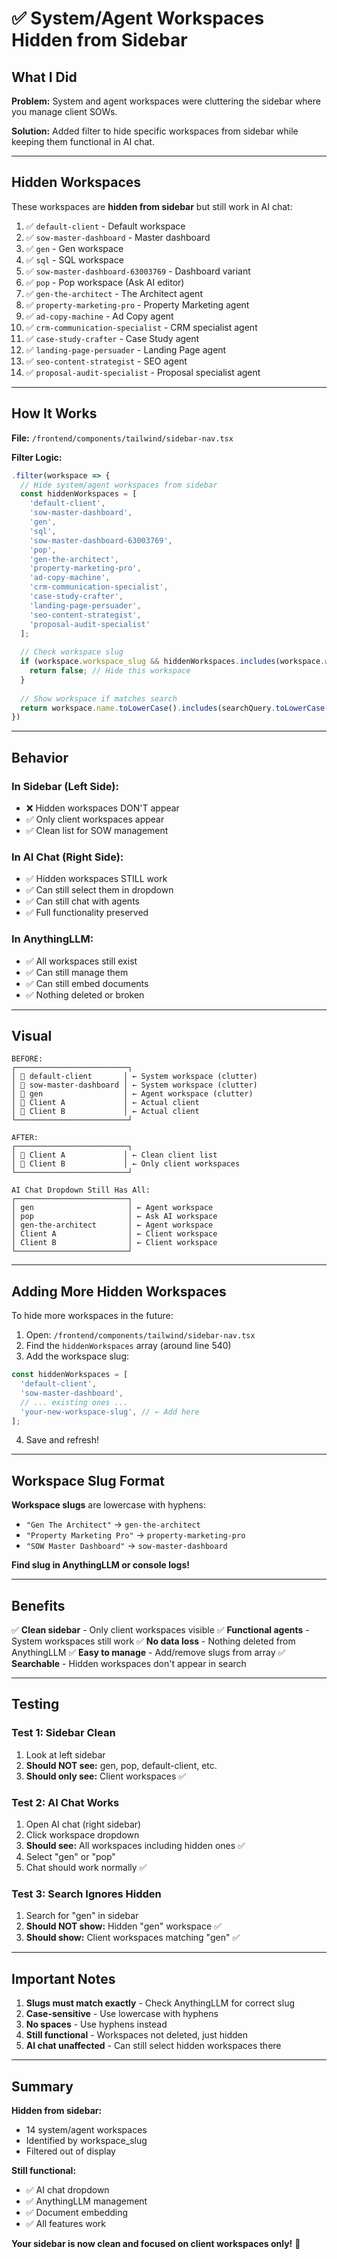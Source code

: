 # ✅ System/Agent Workspaces Hidden from Sidebar

## What I Did

**Problem:** System and agent workspaces were cluttering the sidebar where you manage client SOWs.

**Solution:** Added filter to hide specific workspaces from sidebar while keeping them functional in AI chat.

---

## Hidden Workspaces

These workspaces are **hidden from sidebar** but still work in AI chat:

1. ✅ `default-client` - Default workspace
2. ✅ `sow-master-dashboard` - Master dashboard
3. ✅ `gen` - Gen workspace
4. ✅ `sql` - SQL workspace
5. ✅ `sow-master-dashboard-63003769` - Dashboard variant
6. ✅ `pop` - Pop workspace (Ask AI editor)
7. ✅ `gen-the-architect` - The Architect agent
8. ✅ `property-marketing-pro` - Property Marketing agent
9. ✅ `ad-copy-machine` - Ad Copy agent
10. ✅ `crm-communication-specialist` - CRM specialist agent
11. ✅ `case-study-crafter` - Case Study agent
12. ✅ `landing-page-persuader` - Landing Page agent
13. ✅ `seo-content-strategist` - SEO agent
14. ✅ `proposal-audit-specialist` - Proposal specialist agent

---

## How It Works

**File:** `/frontend/components/tailwind/sidebar-nav.tsx`

**Filter Logic:**
```typescript
.filter(workspace => {
  // Hide system/agent workspaces from sidebar
  const hiddenWorkspaces = [
    'default-client',
    'sow-master-dashboard',
    'gen',
    'sql',
    'sow-master-dashboard-63003769',
    'pop',
    'gen-the-architect',
    'property-marketing-pro',
    'ad-copy-machine',
    'crm-communication-specialist',
    'case-study-crafter',
    'landing-page-persuader',
    'seo-content-strategist',
    'proposal-audit-specialist'
  ];
  
  // Check workspace slug
  if (workspace.workspace_slug && hiddenWorkspaces.includes(workspace.workspace_slug)) {
    return false; // Hide this workspace
  }
  
  // Show workspace if matches search
  return workspace.name.toLowerCase().includes(searchQuery.toLowerCase());
})
```

---

## Behavior

### In Sidebar (Left Side):
- ❌ Hidden workspaces DON'T appear
- ✅ Only client workspaces appear
- ✅ Clean list for SOW management

### In AI Chat (Right Side):
- ✅ Hidden workspaces STILL work
- ✅ Can still select them in dropdown
- ✅ Can still chat with agents
- ✅ Full functionality preserved

### In AnythingLLM:
- ✅ All workspaces still exist
- ✅ Can still manage them
- ✅ Can still embed documents
- ✅ Nothing deleted or broken

---

## Visual

```
BEFORE:
┌─────────────────────────┐
│ 📁 default-client       │ ← System workspace (clutter)
│ 📁 sow-master-dashboard │ ← System workspace (clutter)
│ 📁 gen                  │ ← Agent workspace (clutter)
│ 📁 Client A             │ ← Actual client
│ 📁 Client B             │ ← Actual client
└─────────────────────────┘

AFTER:
┌─────────────────────────┐
│ 📁 Client A             │ ← Clean client list
│ 📁 Client B             │ ← Only client workspaces
└─────────────────────────┘

AI Chat Dropdown Still Has All:
┌─────────────────────────┐
│ gen                     │ ← Agent workspace
│ pop                     │ ← Ask AI workspace
│ gen-the-architect       │ ← Agent workspace
│ Client A                │ ← Client workspace
│ Client B                │ ← Client workspace
└─────────────────────────┘
```

---

## Adding More Hidden Workspaces

To hide more workspaces in the future:

1. Open: `/frontend/components/tailwind/sidebar-nav.tsx`
2. Find the `hiddenWorkspaces` array (around line 540)
3. Add the workspace slug:

```typescript
const hiddenWorkspaces = [
  'default-client',
  'sow-master-dashboard',
  // ... existing ones ...
  'your-new-workspace-slug', // ← Add here
];
```

4. Save and refresh!

---

## Workspace Slug Format

**Workspace slugs** are lowercase with hyphens:
- `"Gen The Architect"` → `gen-the-architect`
- `"Property Marketing Pro"` → `property-marketing-pro`
- `"SOW Master Dashboard"` → `sow-master-dashboard`

**Find slug in AnythingLLM or console logs!**

---

## Benefits

✅ **Clean sidebar** - Only client workspaces visible
✅ **Functional agents** - System workspaces still work
✅ **No data loss** - Nothing deleted from AnythingLLM
✅ **Easy to manage** - Add/remove slugs from array
✅ **Searchable** - Hidden workspaces don't appear in search

---

## Testing

### Test 1: Sidebar Clean
1. Look at left sidebar
2. **Should NOT see:** gen, pop, default-client, etc.
3. **Should only see:** Client workspaces ✅

### Test 2: AI Chat Works
1. Open AI chat (right sidebar)
2. Click workspace dropdown
3. **Should see:** All workspaces including hidden ones ✅
4. Select "gen" or "pop"
5. Chat should work normally ✅

### Test 3: Search Ignores Hidden
1. Search for "gen" in sidebar
2. **Should NOT show:** Hidden "gen" workspace ✅
3. **Should show:** Client workspaces matching "gen" ✅

---

## Important Notes

1. **Slugs must match exactly** - Check AnythingLLM for correct slug
2. **Case-sensitive** - Use lowercase with hyphens
3. **No spaces** - Use hyphens instead
4. **Still functional** - Workspaces not deleted, just hidden
5. **AI chat unaffected** - Can still select hidden workspaces there

---

## Summary

**Hidden from sidebar:**
- 14 system/agent workspaces
- Identified by workspace_slug
- Filtered out of display

**Still functional:**
- ✅ AI chat dropdown
- ✅ AnythingLLM management
- ✅ Document embedding
- ✅ All features work

**Your sidebar is now clean and focused on client workspaces only!** 🎉
